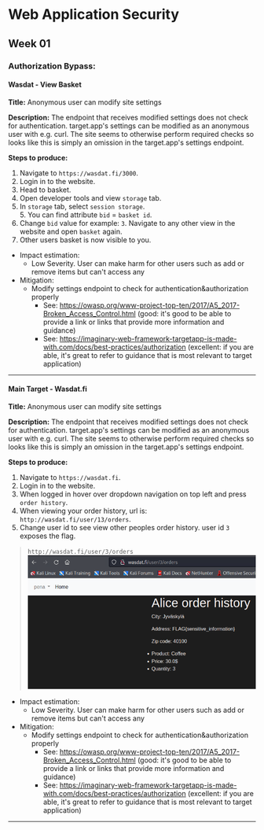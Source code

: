 # Web Application Security

## Week 01  

### Authorization Bypass:

#### Wasdat - View Basket

**Title:** Anonymous user can modify site settings  

**Description:** The endpoint that receives modified settings does not check for authentication. target.app's settings can be modified as an anonymous user with e.g. curl. The site seems to otherwise perform required checks so looks like this is simply an omission in the target.app's settings endpoint.  

**Steps to produce:**  

1. Navigate to `https://wasdat.fi/3000`.
2. Login in to the website.
3. Head to basket.
4. Open developer tools and view `storage` tab.
5. In `storage` tab, select `session storage`.  
    5. You can find attribute `bid` = `basket id`.
6. Change `bid` value for example: `3`. Navigate to any other view in the website and open `basket` again.
7. Other users basket is now visible to you.


* Impact estimation:
    * Low Severity. User can make harm for other users such as add or remove items but can't access any
* Mitigation:
    * Modify settings endpoint to check for authentication&authorization properly
        * See: https://owasp.org/www-project-top-ten/2017/A5_2017-Broken_Access_Control.html (good: it's good to be able to provide a link or links that provide more information and guidance)
        * See: https://imaginary-web-framework-targetapp-is-made-with.com/docs/best-practices/authorization (excellent: if you are able, it's great to refer to guidance that is most relevant to target application)

---

#### Main Target - Wasdat.fi

**Title:** Anonymous user can modify site settings  

**Description:** The endpoint that receives modified settings does not check for authentication. target.app's settings can be modified as an anonymous user with e.g. curl. The site seems to otherwise perform required checks so looks like this is simply an omission in the target.app's settings endpoint.  

**Steps to produce:**  

1. Navigate to `https://wasdat.fi`.
2. Login in to the website.
3. When logged in hover over dropdown navigation on top left and press `order history`.
4. When viewing your order history, url is: `http://wasdat.fi/user/13/orders`.
5. Change user id to see view other peoples order history. user id `3` exposes the flag.
> `http://wasdat.fi/user/3/orders`
![](./images/was1.PNG)


* Impact estimation:
    * Low Severity. User can make harm for other users such as add or remove items but can't access any
* Mitigation:
    * Modify settings endpoint to check for authentication&authorization properly
        * See: https://owasp.org/www-project-top-ten/2017/A5_2017-Broken_Access_Control.html (good: it's good to be able to provide a link or links that provide more information and guidance)
        * See: https://imaginary-web-framework-targetapp-is-made-with.com/docs/best-practices/authorization (excellent: if you are able, it's great to refer to guidance that is most relevant to target application)

---

